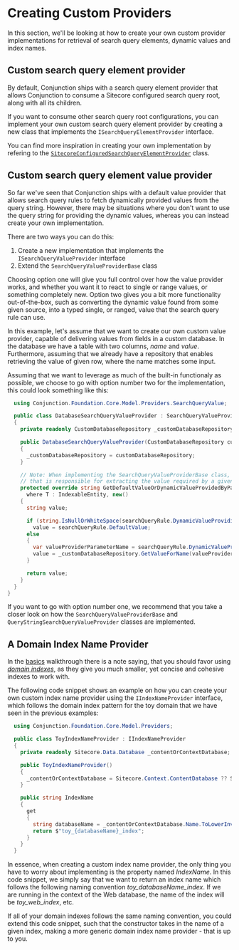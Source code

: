 # Creating Custom Providers

In this section, we'll be looking at how to create your own custom provider implementations for retrieval of search query elements, dynamic values and index names.

## Custom search query element provider

By default, Conjunction ships with a search query element provider that allows Conjunction to consume a Sitecore configured search query root, along with all its children.

If you want to consume other search query root configurations, you can implement your own custom search query element provider by creating a new class that implements the ``ISearchQueryElementProvider`` interface. 

You can find more inspiration in creating your own implementation by refering to the [``SitecoreConfiguredSearchQueryElementProvider``](../api/README.md#sitecoreconfiguredsearchqueryelementprovider) class.

## Custom search query element value provider

So far we've seen that Conjunction ships with a default value provider that allows search query rules to fetch dynamically provided values from the query string. However, there may be situations where you don't want to use the query string for providing the dynamic values, whereas you can instead create your own implementation.

There are two ways you can do this:

1. Create a new implementation that implements the ``ISearchQueryValueProvider`` interface
2. Extend the ``SearchQueryValueProviderBase`` class

Choosing option one will give you full control over how the value provider works, and whether you want it to react to single or range values, or something completely new. Option two gives you a bit more functionality out-of-the-box, such as converting the dynamic value found from some given source, into a typed single, or ranged, value that the search query rule can use.

In this example, let's assume that we want to create our own custom value provider, capable of delivering values from fields in a custom database. In the database we have a table with two columns, *name* and *value*. Furthermore, assuming that we already have a repository that enables retrieving the value of given row, where the name matches some input. 

Assuming that we want to leverage as much of the built-in functionaly as possible, we choose to go with option number two for the implementation, this could look something like this: 

```csharp
  using Conjunction.Foundation.Core.Model.Providers.SearchQueryValue;

  public class DatabaseSearchQueryValueProvider : SearchQueryValueProviderBase
  {
    private readonly CustomDatabaseRepository _customDatabaseRepository;

    public DatabaseSearchQueryValueProvider(CustomDatabaseRepository customDatabaseRepository)
    {
      _customDatabaseRepository = customDatabaseRepository;
    }

    // Note: When implementing the SearchQueryValueProviderBase class, we'll need to implement this method
    // that is responsible for extracting the value required by a given dynamic value providing parameter
    protected override string GetDefaultValueOrDynamicValueProvidedByParameter<T>(SearchQueryRule<T> searchQueryRule) 
      where T : IndexableEntity, new()
    {
      string value;

      if (string.IsNullOrWhiteSpace(searchQueryRule.DynamicValueProvidingParameter))
        value = searchQueryRule.DefaultValue;
      else
      {
        var valueProviderParameterName = searchQueryRule.DynamicValueProvidingParameter;
        value = _customDatabaseRepository.GetValueForName(valueProviderParameterName);
      }

      return value;
    }
  }
}
```

If you want to go with option number one, we recommend that you take a closer look on how the ``SearchQueryValueProviderBase`` and ``QueryStringSearchQueryValueProvider`` classes are implemented.

## A Domain Index Name Provider

In the [basics](../basics/RetrieveSearchResults.md#the-three-providers) walkthrough there is a note saying, that you should favor using [*domain indexes*](https://soen.ghost.io/tackling-the-challenges-of-architecting-a-search-indexing-infrastructure-in-sitecore-part-2#howshouldthesearchindexesbeorganized), as they give you much smaller, yet concise and cohesive indexes to work with.

The following code snippet shows an example on how you can create your own custom index name provider using the ``IIndexNameProvider`` interface, which follows the domain index pattern for the toy domain that we have seen in the previous examples:

```csharp
  using Conjunction.Foundation.Core.Model.Providers;

  public class ToyIndexNameProvider : IIndexNameProvider
  {
    private readonly Sitecore.Data.Database _contentOrContextDatabase;

    public ToyIndexNameProvider()
    {
      _contentOrContextDatabase = Sitecore.Context.ContentDatabase ?? Sitecore.Context.Database;
    }

    public string IndexName
    {
      get
      {
        string databaseName = _contentOrContextDatabase.Name.ToLowerInvariant();
        return $"toy_{databaseName}_index";
      }
    }
  }
```

In essence, when creating a custom index name provider, the only thing you have to worry about implementing is the property named *IndexName*. In this code snippet, we simply say that we want to return an index name which follows the following naming convention *toy_databaseName_index*. If we are running in the context of the Web database, the name of the index will be *toy_web_index*, etc. 

If all of your domain indexes follows the same naming convention, you could extend this code snippet, such that the constructor takes in the name of a given index, making a more generic domain index name provider - that is up to you.